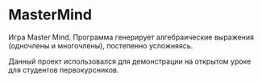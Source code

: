 # MasterMind
Игра Master Mind. Программа генерирует алгебраические выражения (одночлены и многочлены), постепенно усложняясь.

Данный проект использовался для демонстрации на открытом уроке для студентов первокурсников.
